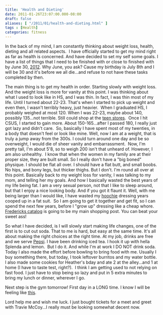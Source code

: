 ```yaml
---
title: 'Health and Dieting'
date: 2011-01-26T23:07:00.000-08:00
draft: false
aliases: [ "/2011/01/health-and-dieting.html" ]
tags : [Health]
categories: fitness
---
```


In the back of my mind, I am constantly thinking about weight loss, health, dieting and all related aspects.  I have officially started to get my mind right as far as health is concerned. And have decided to set my self some goals. I have a list of things that I need to be finished with or close to finished with by June 30,  [2012](http://www.december212012.com/). Why June, you ask? Cause my birthday is July 8th and I will be 30 and it's before we all die...and refuse to not have these tasks completed by then.   
  
The main thing is to get my health in order. Starting slowly with weight loss. And the weight loss is more for vanity at this point. I was thinking about what I used to look like in HS, and I was thin. In fact, I was thin most of my life. Until I turned about 22-23. That's when I started to pick up weight and even then, I wasn't terribly heavy, just heavier.  When I graduated HS, I probably weighed at most 120. When I was 22-23, maybe about 140, possibly 135...not terrible. Still could shop at the [teen stores](http://answers.yahoo.com/question/index?qid=20100114165320AAHDArE).  Once I hit CSUS, I started to gain more. About 150-165...after I passed 180, I really just got lazy and didn't care.  So, basically I have spent most of my twenties, in a body that doesn't feel or look like mine. Well, now I am at a weight, that is truly a jump away from the 300s. I could turn around one day and be so overweight, I would die of sheer vanity and embarrassment.  Now, I'm pretty tall, I'm about 5'8, so to weigh 200 isn't that unheard of. However, I am also unhealthy.  I know that when the women in my family are at their proper size, they are built small. So I really don't have a "big boned" physique. I should be flat all over. I should have a flat butt, and small boobs. No hips, and bony legs, but thicker thighs. But I don't. I'm round all over at this point. Basically back to my weight loss for vanity, I was talking to my mom, and telling her my goals. And how I basically wasted the best years of my life being fat. I am a very sexual person, not that I like to sleep around, but that I enjoy a nice looking body. And if you got it flaunt it. Well, with me being larger than I would like, I have wasted my [hoochie](http://www.urbandictionary.com/define.php?term=hoochie)  dressing years cooped up in a fat suit.  So I am going to get it together and get fit, so I can spend the next few years, before I "grow up" dressing like a cheap whore.  [Fredericks catalog](http://www.fredericks.com/null/Alt_Homepage_TR03_Home,default,pg.html?008=&004=1453162488&005=12629011&006=6667141038&007=Search&002=2116353&gclid=CJe22_OS2aYCFQpvbAod6xuTFw&) is going to be my main shopping post. You can beat your sweet ass!  
  
So what I have decided, is I will slowly start making life changes, one of the first is to cut out soda. That to me is hard, but easy at the same time. It's all about making the right choices at the right time. At my job, drinks are free and we serve [Pepsi](http://www.google.com/imgres?imgurl=http://christov10.files.wordpress.com/2008/12/kryptonite.jpg&imgrefurl=http://www.gamerzneeds.net/forums/rakion-bots-hacks-download/154145-kryptonian-industries-presents-kryptonite-let-your-meteor-freak-out.html&h=600&w=498&sz=78&tbnid=Ui0bT7urSdu6EM:&tbnh=135&tbnw=112&prev=/images%3Fq%3Dkryptonite&zoom=1&q=kryptonite&usg=__sgCJ3WyEC1eiKbqHLZAQ8D9GQgM=&sa=X&ei=S75ATdbhOIeqsAPvvfmHCg&ved=0CFwQ9QEwCA). I have been drinking iced tea. I hook it up with hella Splenda and lemon.  But I do it. And while I'm at work I DO NOT drink soda. Today I also made the effort before bowling to bring food with me. Usually I buy something there, but today, I took leftover burritos and my water bottle.  I also made some cookies for Heather's bday and ate 2 at the alley...and 1 at home (I have to taste test, right?).  I think I am getting used to not relying on fast food. I just have to stop being so lazy and put in 5 extra minutes to bring my lunch or dinner, wherever I go.  
  
Next step is the gym tomorrow! First day in a LONG time. I know I will be feeling like [this](http://www.workinonmyfitness.com/wp-content/uploads/2009/01/sore.jpg).  
  
Lord help me and wish me luck. I just bought tickets for a meet and greet with Travie McCoy...I really must be looking somewhat decent now.